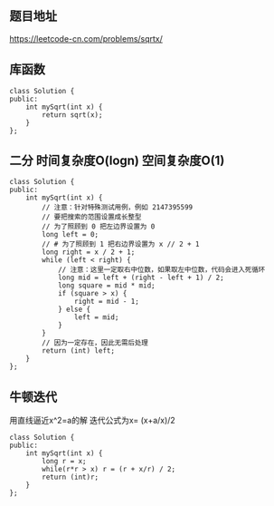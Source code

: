 ## 题目地址
https://leetcode-cn.com/problems/sqrtx/

## 库函数 

```
class Solution {
public:
    int mySqrt(int x) {
        return sqrt(x);
    }
};
```

## 二分 时间复杂度O(logn) 空间复杂度O(1)

```
class Solution {
public:
    int mySqrt(int x) {
        // 注意：针对特殊测试用例，例如 2147395599
        // 要把搜索的范围设置成长整型
        // 为了照顾到 0 把左边界设置为 0
        long left = 0;
        // # 为了照顾到 1 把右边界设置为 x // 2 + 1
        long right = x / 2 + 1;
        while (left < right) {
            // 注意：这里一定取右中位数，如果取左中位数，代码会进入死循环
            long mid = left + (right - left + 1) / 2;
            long square = mid * mid;
            if (square > x) {
                right = mid - 1;
            } else {
                left = mid;
            }
        }
        // 因为一定存在，因此无需后处理
        return (int) left;
    }
};

```

## 牛顿迭代 
用直线逼近x^2=a的解 迭代公式为x= (x+a/x)/2
```
class Solution {
public:
    int mySqrt(int x) {
        long r = x;
        while(r*r > x) r = (r + x/r) / 2;
        return (int)r;
    }
};
```
